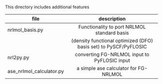 This directory includes additional features 

| file 	| description |  
| ------------- |:-------------:|
| nrlmol_basis.py | Functionality to port NRLMOL standard basis | 
|                 | (density functional optimized (DFO) basis set) to PySCF/PyFLOSIC |  
| nrl2py.py | converting FG-NRLMOL input to PyFLOSIC input | 
| ase_nrlmol_calculator.py | a simple ase calculator for FG-NRLMOL |
